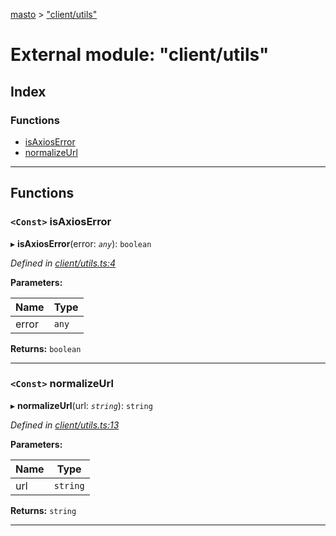 [masto](../README.md) > ["client/utils"](../modules/_client_utils_.md)

# External module: "client/utils"

## Index

### Functions

* [isAxiosError](_client_utils_.md#isaxioserror)
* [normalizeUrl](_client_utils_.md#normalizeurl)

---

## Functions

<a id="isaxioserror"></a>

### `<Const>` isAxiosError

▸ **isAxiosError**(error: *`any`*): `boolean`

*Defined in [client/utils.ts:4](https://github.com/neet/masto.js/blob/390e749/src/client/utils.ts#L4)*

**Parameters:**

| Name | Type |
| ------ | ------ |
| error | `any` |

**Returns:** `boolean`

___
<a id="normalizeurl"></a>

### `<Const>` normalizeUrl

▸ **normalizeUrl**(url: *`string`*): `string`

*Defined in [client/utils.ts:13](https://github.com/neet/masto.js/blob/390e749/src/client/utils.ts#L13)*

**Parameters:**

| Name | Type |
| ------ | ------ |
| url | `string` |

**Returns:** `string`

___

